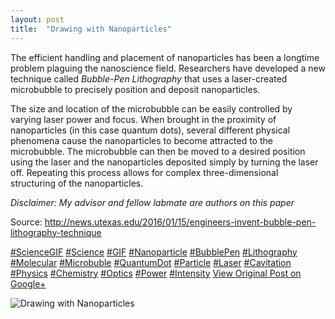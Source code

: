```yaml
---
layout: post
title:  "Drawing with Nanoparticles"
---
```


The efficient handling and placement of nanoparticles has been a longtime problem plaguing the nanoscience field. Researchers have developed a new technique called _Bubble-Pen Lithography_ that uses a laser-created microbubble to precisely position and deposit nanoparticles.  
  
The size and location of the microbubble can be easily controlled by varying laser power and focus. When brought in the proximity of nanoparticles (in this case quantum dots), several different physical phenomena cause the nanoparticles to become attracted to the microbubble. The microbubble can then be moved to a desired position using the laser and the nanoparticles deposited simply by turning the laser off. Repeating this process allows for complex three-dimensional structuring of the nanoparticles.  
  
 _Disclaimer: My advisor and fellow labmate are authors on this paper_  
  
Source: <http://news.utexas.edu/2016/01/15/engineers-invent-bubble-pen-lithography-technique>  
  
[#ScienceGIF](https://plus.google.com/s/%23ScienceGIF/posts) [#Science](https://plus.google.com/s/%23Science/posts) [#GIF](https://plus.google.com/s/%23GIF/posts) [#Nanoparticle](https://plus.google.com/s/%23Nanoparticle/posts) [#BubblePen](https://plus.google.com/s/%23BubblePen/posts) [#Lithography](https://plus.google.com/s/%23Lithography/posts) [#Molecular](https://plus.google.com/s/%23Molecular/posts) [#Microbuble](https://plus.google.com/s/%23Microbuble/posts) [#QuantumDot](https://plus.google.com/s/%23QuantumDot/posts) [#Particle](https://plus.google.com/s/%23Particle/posts) [#Laser](https://plus.google.com/s/%23Laser/posts) [#Cavitation](https://plus.google.com/s/%23Cavitation/posts) [#Physics](https://plus.google.com/s/%23Physics/posts) [#Chemistry](https://plus.google.com/s/%23Chemistry/posts) [#Optics](https://plus.google.com/s/%23Optics/posts) [#Power](https://plus.google.com/s/%23Power/posts) [#Intensity](https://plus.google.com/s/%23Intensity/posts)
[View Original Post on Google+](https://plus.google.com/+ColinSullender/posts/NJQQpRwgJjc)

![Drawing with Nanoparticles](/assets/img/2016-01-19-Drawing-with-Nanoparticles.gif)
